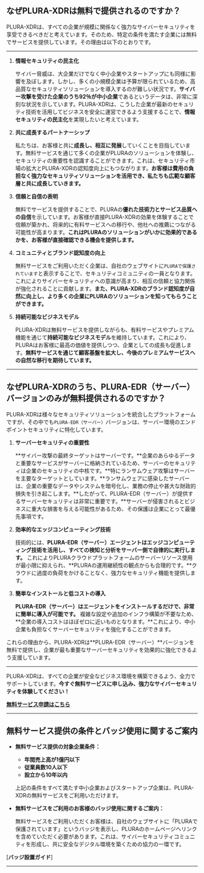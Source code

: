 ## **なぜPLURA-XDRは無料で提供されるのですか？**

PLURA-XDRは、すべての企業が規模に関係なく強力なサイバーセキュリティを享受できるべきだと考えています。そのため、特定の条件を満たす企業には無料でサービスを提供しています。その理由は以下のとおりです。

---

1. **情報セキュリティの民主化**

   サイバー脅威は、大企業だけでなく中小企業やスタートアップにも同様に影響を及ぼします。しかし、多くの小規模企業は予算が限られているため、高品質なセキュリティソリューションを導入するのが難しい状況です。**サイバー攻撃を受けた企業のうち92％が中小企業**であるというデータは、非常に深刻な状況を示しています。PLURA-XDRは、こうした企業が最新のセキュリティ技術を活用してビジネスを安全に運営できるよう支援することで、**情報セキュリティの民主化**を実現したいと考えています。

2. **共に成長するパートナーシップ**

   私たちは、お客様と共に**成長し、相互に発展**していくことを目指しています。無料サービスを通じて多くの企業がPLURAのソリューションを体験し、セキュリティの重要性を認識することができます。これは、セキュリティ市場の拡大とPLURA-XDRの認知度向上にもつながります。**お客様は費用の負担なく強力なセキュリティソリューションを活用でき、私たちも広範な顧客層と共に成長していきます。**

3. **信頼と自信の表明**

   無料でサービスを提供することで、PLURAの**優れた技術力とサービス品質への自信**を示しています。お客様が直接PLURA-XDRの効果を体験することで信頼が築かれ、将来的に有料サービスへの移行や、他社への推薦につながる可能性が高まります。**これはPLURAのソリューションがいかに効果的であるかを、お客様が直接確認できる機会を提供します。**

4. **コミュニティとブランド認知度の向上**

   無料サービスをご利用いただく企業は、自社のウェブサイトに`PLURAで保護されています`と表示することで、セキュリティコミュニティの一員となります。これによりサイバーセキュリティへの意識が高まり、相互の信頼と協力関係が強化されることに貢献します。**また、PLURA-XDRのブランド認知度が自然に向上し、より多くの企業にPLURAのソリューションを知ってもらうことができます。**

5. **持続可能なビジネスモデル**

   PLURA-XDRは無料サービスを提供しながらも、有料サービスやプレミアム機能を通じて**持続可能なビジネスモデル**を維持しています。これにより、PLURAはお客様に最高の価値を提供しつつ、企業としての成長も促進します。**無料サービスを通じて顧客基盤を拡大し、今後のプレミアムサービスへの自然な移行を期待しています。**

---

## **なぜPLURA-XDRのうち、PLURA-EDR（サーバー）バージョンのみが無料提供されるのですか？**

PLURA-XDRは様々なセキュリティソリューションを統合したプラットフォームですが、その中でも`PLURA-EDR（サーバー）`バージョンは、サーバー環境のエンドポイントセキュリティに特化しています。

1. **サーバーセキュリティの重要性**

   **サイバー攻撃の最終ターゲットはサーバーです。**企業のあらゆるデータと重要なサービスがサーバーに格納されているため、サーバーのセキュリティは企業のセキュリティの中核です。**特にランサムウェア攻撃はサーバーを主要なターゲットとしています。**ランサムウェアに感染したサーバーは、企業の重要なデータやシステムを暗号化し、業務の停止や甚大な財政的損失を引き起こします。**したがって、PLURA-EDR（サーバー）が提供するサーバーセキュリティは非常に重要です。**サーバーが侵害されるとビジネスに重大な損害を与える可能性があるため、その保護は企業にとって最優先事項です。

2. **効率的なエッジコンピューティング技術**

   技術的には、**PLURA-EDR（サーバー）エージェントはエッジコンピューティング技術を活用し、すべての検知と分析をサーバー側で自律的に実行します。** これによりPLURAクラウドプラットフォームのサーバーリソース使用が最小限に抑えられ、**PLURAの運用継続性の観点からも合理的です。**クラウドに過度の負荷をかけることなく、強力なセキュリティ機能を提供します。

3. **簡単なインストールと低コストの導入**

   **PLURA-EDR（サーバー）はエージェントをインストールするだけで、非常に簡単に導入が可能です。** 複雑な設定や追加のインフラ構築が不要なため、**企業の導入コストはほぼゼロに近いものとなります。**これにより、中小企業も負担なくサーバーセキュリティを強化することができます。

これらの理由から、PLURA-XDRは**PLURA-EDR（サーバー）**バージョンを無料で提供し、企業が最も重要なサーバーセキュリティを効果的に強化できるよう支援しています。

---

PLURA-XDRは、すべての企業が安全なビジネス環境を構築できるよう、全力でサポートしています。**今すぐ無料サービスに申し込み、強力なサイバーセキュリティを体験してください！**

[**無料サービス申請はこちら**](https://www.plura.io/signup)

---

## **無料サービス提供の条件とバッジ使用に関するご案内**

- **無料サービス提供の対象企業条件：**

  - **年間売上高が1億円以下**
  - **従業員数10人以下**
  - **設立から10年以内**

  上記の条件をすべて満たす中小企業およびスタートアップ企業は、PLURA-XDRの無料サービスをご利用いただけます。

- **無料サービスをご利用のお客様のバッジ使用に関するご案内：**

  無料サービスをご利用いただくお客様は、自社のウェブサイトに「PLURAで保護されています」というバッジを表示し、PLURAのホームページへリンクを含めていただく必要があります。これは、サイバーセキュリティコミュニティを形成し、共に安全なデジタル環境を築くための協力の一環です。

[**バッジ設置ガイド**]

---
